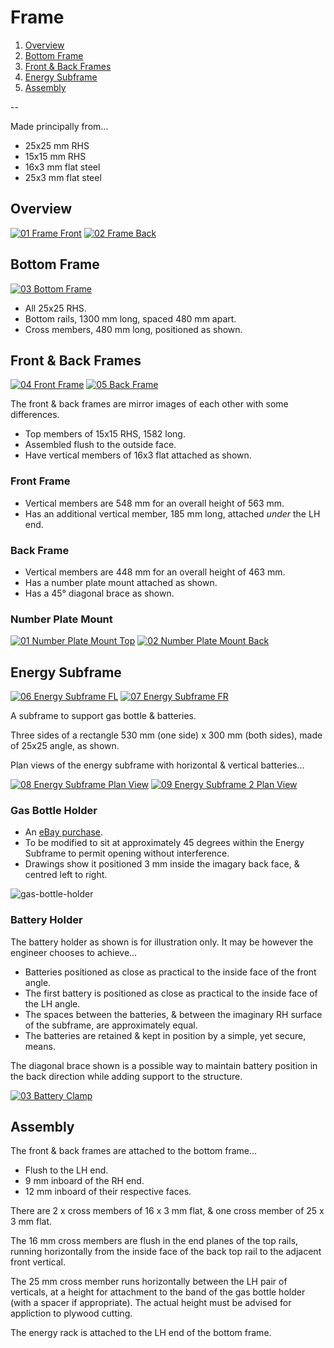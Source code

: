 # Frame

1. [Overview](#01)
2. [Bottom Frame](#02)
3. [Front & Back Frames](#03)
4. [Energy Subframe](#04)
5. [Assembly](#05)

--

Made principally from…

* 25x25 mm RHS
* 15x15 mm RHS
* 16x3 mm flat steel
* 25x3 mm flat steel

## <a id="01"></a> Overview

[![01 Frame Front](Frame/01-Frame-Front.png)](Frame/01-Frame-Front.pdf "01 Frame Front")
[![02 Frame Back](Frame/02-Frame-Back.png)](Frame/02-Frame-Back.pdf "02 Frame Back")

## <a id="02"></a> Bottom Frame

[![03 Bottom Frame](Frame/03-Bottom-Frame.png)](Frame/03-Bottom-Frame.pdf "03 Bottom Frame")

* All 25x25 RHS.
* Bottom rails, 1300 mm long, spaced 480 mm apart.
* Cross members, 480 mm long, positioned as shown.

## <a id="03"></a> Front & Back Frames

[![04 Front Frame](Frame/04-Front-Frame.png)](Frame/04-Front-Frame.pdf "04 Front Frame")
[![05 Back Frame](Frame/05-Back-Frame.png)](Frame/05-Back-Frame.pdf "05 Back Frame")

The front & back frames are mirror images of each other with some differences.

* Top members of 15x15 RHS, 1582 long.
* Assembled flush to the outside face.
* Have vertical members of 16x3 flat attached as shown.

### Front Frame

* Vertical members are 548 mm for an overall height of 563 mm.
* Has an additional vertical member, 185 mm long, attached *under* the LH end.

### Back Frame

* Vertical members are 448 mm for an overall height of 463 mm.
* Has a number plate mount attached as shown.
* Has a 45° diagonal brace as shown.

### Number Plate Mount

[![01 Number Plate Mount Top](Sheet-Metal/01-Number-Plate-Mount-Top.png)](Sheet-Metal/01-Number-Plate-Mount-Top.pdf "01 Number Plate Mount Top")
[![02 Number Plate Mount Back](Sheet-Metal/02-Number-Plate-Mount-Back.png)](Sheet-Metal/02-Number-Plate-Mount-Back.pdf "02 Number Plate Mount Back")

## <a id="04"></a> Energy Subframe

[![06 Energy Subframe FL](Frame/06-Energy-Subframe-FL.png)](Frame/06-Energy-Subframe-FL.pdf "06 Energy Subframe FL")
[![07 Energy Subframe FR](Frame/07-Energy-Subframe-FR.png)](Frame/07-Energy-Subframe-FR.pdf "07 Energy Subframe FR")

A subframe to support gas bottle & batteries.

Three sides of a rectangle 530 mm (one side) x 300 mm (both sides), made of 25x25 angle, as shown.

Plan views of the energy subframe with horizontal & vertical batteries…

[![08 Energy Subframe Plan View](Frame/08-Energy-Subframe-Plan-View.png)](Frame/08-Energy-Subframe-Plan-View.pdf "08 Energy Subframe Plan View")
[![09 Energy Subframe 2 Plan View](Frame/09-Energy-Subframe-2-Plan-View.png)](Frame/09-Energy-Subframe-2-Plan-View.pdf "09 Energy Subframe 2 Plan View")

### Gas Bottle Holder

* An [eBay purchase](https://www.ebay.com.au/itm/254621457008).
* To be modified to sit at approximately 45 degrees within the  Energy Subframe to permit opening without interference.
* Drawings show it positioned 3 mm inside the imagary back face, & centred left to right.

![gas-bottle-holder](_images/gas-bottle-holder.jpeg)

### Battery Holder

The battery holder as shown is for illustration only. It may be however the engineer chooses to achieve…

* Batteries positioned as close as practical to the inside face of the front angle.
* The first battery is positioned as close as practical to the inside face of the LH angle.
* The spaces between the batteries, & between the imaginary RH surface of the subframe, are approximately equal.
* The batteries are retained & kept in position by a simple, yet secure, means.

The diagonal brace shown is a possible way to maintain battery position in the back direction while adding support to the structure.

[![03 Battery Clamp](Sheet-Metal/03-Battery-Clamp.png)](_PDF/Sheet-Metal/03-Battery-Clamp.pdf)

## <a id="05"></a> Assembly

The front & back frames are attached to the bottom frame…

* Flush to the LH end.
* 9 mm inboard of the RH end.
* 12 mm inboard of their respective faces.

There are 2 x cross members of 16 x 3 mm flat, & one cross member of 25 x 3 mm flat.

The 16 mm cross members are flush in the end planes of the top rails, running horizontally from the inside face of the back top rail to the adjacent front vertical.

The 25 mm cross member runs horizontally between the LH pair of verticals, at a height for attachment to the band of the gas bottle holder (with a spacer if appropriate). The actual height must be advised for appliction to plywood cutting.

The energy rack is attached to the LH end of the bottom frame.

